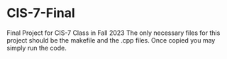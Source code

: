 # CIS-7-Final
Final Project for CIS-7 Class in Fall 2023 
The only necessary files for this project should be the makefile and the .cpp files. Once copied you may simply run the code.
